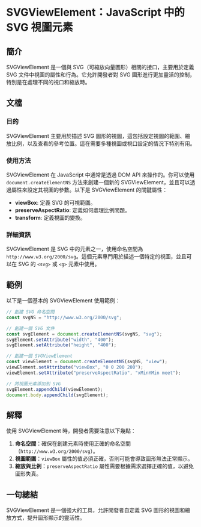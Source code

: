 <!--
Meta Description: # SVGViewElement：JavaScript 中的 SVG 視圖元素 ## 簡介 SVGViewElement 是一個與 SVG（可縮放向量圖形）相關的接口，主要用於定義 SVG 文件中視圖的屬性和行為。它允許開發者對 SVG 圖形進行更加靈活的控制，特別是在處理不同的視口和縮放時。 ##...
Meta Keywords: svg, svgviewelement, svgelement, document, setattribute
-->

# SVGViewElement：JavaScript 中的 SVG 視圖元素

## 簡介
SVGViewElement 是一個與 SVG（可縮放向量圖形）相關的接口，主要用於定義 SVG 文件中視圖的屬性和行為。它允許開發者對 SVG 圖形進行更加靈活的控制，特別是在處理不同的視口和縮放時。

## 文檔
### 目的
SVGViewElement 主要用於描述 SVG 圖形的視圖，這包括設定視圖的範圍、縮放比例，以及查看的參考位置。這在需要多種視圖或視口設定的情況下特別有用。

### 使用方法
SVGViewElement 在 JavaScript 中通常是透過 DOM API 來操作的。你可以使用 `document.createElementNS` 方法來創建一個新的 SVGViewElement，並且可以透過屬性來設定其視圖的參數。以下是 SVGViewElement 的關鍵屬性：

- **viewBox**: 定義 SVG 的可視範圍。
- **preserveAspectRatio**: 定義如何處理比例問題。
- **transform**: 定義視圖的變換。

### 詳細資訊
SVGViewElement 是 SVG 中的元素之一，使用命名空間為 `http://www.w3.org/2000/svg`。這個元素專門用於描述一個特定的視圖，並且可以在 SVG 的 `<svg>` 或 `<g>` 元素中使用。

## 範例
以下是一個基本的 SVGViewElement 使用範例：

```javascript
// 創建 SVG 命名空間
const svgNS = "http://www.w3.org/2000/svg";

// 創建一個 SVG 文件
const svgElement = document.createElementNS(svgNS, "svg");
svgElement.setAttribute("width", "400");
svgElement.setAttribute("height", "400");

// 創建一個 SVGViewElement
const viewElement = document.createElementNS(svgNS, "view");
viewElement.setAttribute("viewBox", "0 0 200 200");
viewElement.setAttribute("preserveAspectRatio", "xMinYMin meet");

// 將視圖元素添加到 SVG
svgElement.appendChild(viewElement);
document.body.appendChild(svgElement);
```

## 解釋
使用 SVGViewElement 時，開發者需要注意以下幾點：

1. **命名空間**：確保在創建元素時使用正確的命名空間（`http://www.w3.org/2000/svg`）。
2. **視圖範圍**：`viewBox` 屬性的值必須正確，否則可能會導致圖形無法正常顯示。
3. **縮放與比例**：`preserveAspectRatio` 屬性需要根據需求選擇正確的值，以避免圖形失真。

## 一句總結
SVGViewElement 是一個強大的工具，允許開發者自定義 SVG 圖形的視圖和縮放方式，提升圖形顯示的靈活性。